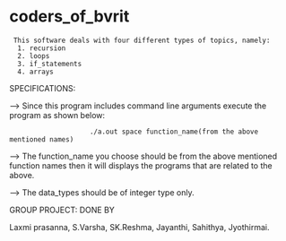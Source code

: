 # coders_of_bvrit

     This software deals with four different types of topics, namely:
      1. recursion
      2. loops
      3. if_statements
      4. arrays
   
   SPECIFICATIONS:

  -->  Since this program includes command line arguments execute the program as shown below:

                        ./a.out space function_name(from the above mentioned names)

  -->  The function_name you choose should be from the above mentioned function names then it will
        displays the programs that are related to the above.
  
  -->  The data_types should be of integer type only.
  
  
  GROUP PROJECT: DONE BY
  
  Laxmi prasanna,
  S.Varsha,
  SK.Reshma,
  Jayanthi,
  Sahithya,
  Jyothirmai.
  
